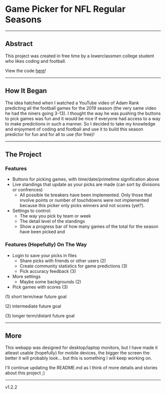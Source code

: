 # **Game Picker for NFL Regular Seasons**

---

## Abstract

This project was created in free time by a lowerclassmen college student who likes coding and football.

View the code [here](https://github.com/petermatts/nfl-season-predictor "Code")!

---

## How It Began

The idea hatched when I watched a YouTube video of Adam Rank predicting all the football games for the 2019 season (the very same video he had the niners going 3-13). I thought the way he was pushing the buttons to pick games was fun and it would be nice if everyone had access to a way to make predictions in such a manner. So I decided to take my knowledge and enjoyment of coding and football and use it to build this season predictor for fun and for all to use (for free)!

---

## The Project

### Features

- Buttons for picking games, with time/date/primetime signification above
- Live standings that update as your picks are made (can sort by divisions or confrences)
  - All possible tie breakers have been implemented. Only those that involve points or number of touchdowns were not implemented because this picker only picks winners and not scores (yet?).
- Settings to control:
  - The way you pick by team or week
  - The detail level of the standings
  - Show a progress bar of how many games of the total for the season have been picked and

### Features (Hopefully) On The Way

- Login to save your picks in files
  - Share picks with friends or other users (2)
  - Create community statistics for game predictions (3)
  - Pick accuracy feedback (3)
- More settings
  - Maybe some backgrounds (2)
- Pick games with scores (3)

(1) short term/near future goal

(2) intermediate future goal

(3) longer term/distant future goal

---

## More

This webapp was designed for desktop/laptop monitors, but I have made it atleast usable (hopefully) for mobile devices, the bigger the screen the better it will probably look... but this is something I will keep working on.

I'll continue updating the README.md as I think of more details and stories about this project ;)

---

v1.2.2
